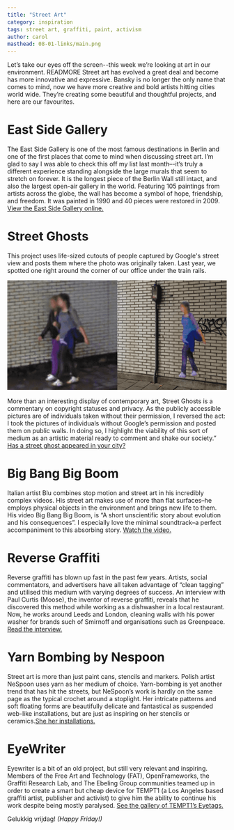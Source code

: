 ```yaml
---
title: "Street Art"
category: inspiration
tags: street art, graffiti, paint, activism 
author: carol
masthead: 08-01-links/main.png
---
```


Let’s take our eyes off the screen--this week we’re looking at art in our environment. READMORE Street art has evolved a great deal and become has more innovative and expressive. Bansky is no longer the only name that comes to mind, now we have more creative and bold artists hitting cities world wide. They’re creating some beautiful and thoughtful projects, and here are our favourites.

# East Side Gallery
The East Side Gallery is one of the most famous destinations in Berlin and one of the first places that come to mind when discussing street art. I’m glad to say I was able to check this off my list last month–-it’s truly a different experience standing alongside the large murals that seem to stretch on forever. It is the longest piece of the Berlin Wall still intact, and also the largest open-air gallery in the world. Featuring 105 paintings from artists across the globe, the wall has become a symbol of hope, friendship, and freedom. It was painted in 1990 and 40 pieces were restored in 2009. [View the East Side Gallery online.](http://www.eastsidegallery-berlin.de/data/eng/index-eng.htm) 

# Street Ghosts
This project uses life-sized cutouts of people captured by Google's street view and posts them where the photo was originally taken. Last year, we spotted one right around the corner of our office under the train rails.

![Street Ghosts on Houtmankade](08-01-links/houtmankade.png)
 
More than an interesting display of contemporary art, Street Ghosts is a commentary on copyright statuses and privacy.
    As the publicly accessible pictures are of individuals taken without their permission, I reversed the act: I took the pictures of individuals without Google’s permission and posted them on public walls. In doing so, I highlight the viability of this sort of medium as an artistic material ready to comment and shake our society.”
[Has a street ghost appeared in your city?](http://streetghosts.net/)

# Big Bang Big Boom
Italian artist Blu combines stop motion and street art in his incredibly complex videos. His street art makes use of more than flat surfaces–he employs physical objects in the environment and brings new life to them. His video Big Bang Big Boom, is “A short unscientific story about evolution and his consequences”. I especially love the minimal soundtrack–a perfect accompaniment to this absorbing story. [Watch the video.](https://www.youtube.com/watch?v=sMoKcsN8wM8)

# Reverse Graffiti
Reverse graffiti has blown up fast in the past few years. Artists, social commentators, and advertisers have all taken advantage of “clean tagging” and utilised this medium with varying degrees of success. An interview with Paul Curtis (Moose), the inventor of reverse graffiti, reveals that he discovered this method while working as a dishwasher in a local restaurant. Now, he works around Leeds and London, cleaning walls with his power washer for brands such of Smirnoff and organisations such as Greenpeace. [Read the interview.](http://theactivesoul.wordpress.com/2013/08/11/interview-with-moose-the-inventor-of-reverse-graffiti/)

# Yarn Bombing by Nespoon
Street art is more than just paint cans, stencils and markers. Polish artist NeSpoon uses yarn as her medium of choice. Yarn-bombing is yet another trend that has hit the streets, but NeSpoon’s work is hardly on the same page as the typical crochet around a stoplight. Her intricate patterns and soft floating forms are beautifully delicate  and fantastical as suspended web-like installations, but are just as inspiring on her stencils or ceramics.[She her installations.](https://www.behance.net/gallery/13293299/Installations-2013)

# EyeWriter
Eyewriter is a bit of an old project, but still very relevant and inspiring. Members of the Free Art and Technology (FAT), OpenFrameworks, the Graffiti Research Lab, and The Ebeling Group communities teamed up in order to create a smart but cheap device for TEMPT1 (a Los Angeles based graffiti artist, publisher and activist) to give him the ability to continue his work despite being mostly paralysed. [See the gallery of TEMPT1’s Eyetags.](http://eyewriter.org/images/)

Gelukkig vrijdag! _(Happy Friday!)_